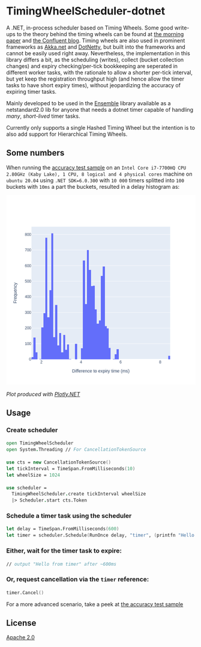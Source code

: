 # TimingWheelScheduler-dotnet
A .NET, in-process scheduler based on Timing Wheels. Some good write-ups to the theory behind the timing wheels can be found at [the morning paper](https://blog.acolyer.org/2015/11/23/hashed-and-hierarchical-timing-wheels/) and [the Confluent blog](https://www.confluent.io/blog/apache-kafka-purgatory-hierarchical-timing-wheels/). Timing wheels are also used in prominent frameworks as [Akka.net](https://github.com/akkadotnet/akka.net/blob/984dc9433cb53b932a7de8ac83c597c2e9237eb5/src/core/Akka/Actor/Scheduler/HashedWheelTimerScheduler.cs) and [DotNetty](https://github.com/Azure/DotNetty/blob/dev/src/DotNetty.Common/Utilities/HashedWheelTimer.cs), but built into the frameworks and cannot be easily used right away. Nevertheless, the implementation in this library differs a bit, as the scheduling (writes), collect (bucket collection changes) and expiry checking/per-tick bookkeeping are seperated in different worker tasks, with the rationale to allow a shorter per-tick interval, but yet keep the registration throughput high (and hence allow the timer tasks to have short expiry times), without jeopardizing the accuracy of expiring timer tasks.

Mainly developed to be used in the [Ensemble](https://github.com/ljungloef/Ensemble) library available as a netstandard2.0 lib for anyone that needs a dotnet timer capable of handling _many_, _short-lived_ timer tasks.

Currently only supports a single Hashed Timing Wheel but the intention is to also add support for Hierarchical Timing Wheels.

## Some numbers
When running the [accuracy test sample](samples/Accuracy) on an `Intel Core i7-7700HQ CPU 2.80GHz (Kaby Lake), 1 CPU, 8 logical and 4 physical cores` machine on `ubuntu 20.04` using `.NET SDK=6.0.300` with `10 000` timers splitted into `100` buckets with `10ms` a part the buckets, resulted in a delay histogram as:

![plot](docs/img/delay-plot.png)

*Plot produced with [Plotly.NET](https://github.com/plotly/Plotly.NET)*


## Usage
### Create scheduler
```fsharp
open TimingWheelScheduler
open System.Threading // For CancellationTokenSource

use cts = new CancellationTokenSource()
let tickInterval = TimeSpan.FromMilliseconds(10)
let wheelSize = 1024

use scheduler =
  TimingWheelScheduler.create tickInterval wheelSize
  |> Scheduler.start cts.Token
```

### Schedule a timer task using the scheduler
```fsharp
let delay = TimeSpan.FromMilliseconds(600)
let timer = scheduler.Schedule(RunOnce delay, "timer", (printfn "Hello from %s"))
```

### Either, wait for the timer task to expire:
```fsharp
// output "Hello from timer" after ~600ms
```

### Or, request cancellation via the `timer` reference:
```fsharp
timer.Cancel()
```

For a more advanced scenario, take a peek at [the accuracy test sample](samples/Accuracy)

## License
[Apache 2.0](https://raw.githubusercontent.com/ljungloef/TimingWheelScheduler-dotnet/main/LICENSE)